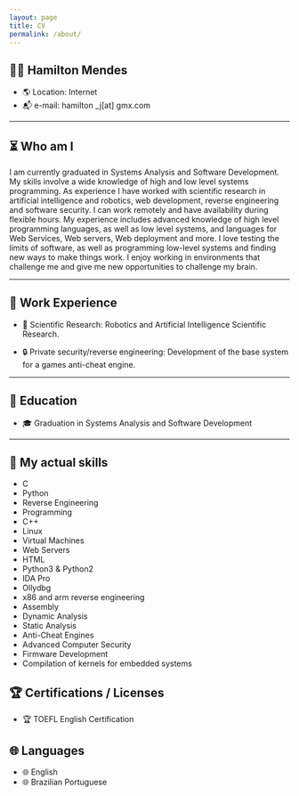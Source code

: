 ```yaml
---
layout: page
title: CV
permalink: /about/
---
```



## <span class="icon_color"> 👨‍💻 </span> Hamilton Mendes 
* 🌎 Location: Internet 
* 📬 e-mail: hamilton \_j[at] gmx.com

---

## <span class="icon_color">⏳</span> Who am I
I am currently graduated in Systems Analysis and Software Development.
My skills involve a wide knowledge of high and low level systems programming.
As experience I have worked with scientific research in artificial intelligence and robotics, web development, reverse engineering and software security.
I can work remotely and have availability during flexible hours. My experience includes advanced knowledge of high level programming languages, as well as low level systems, and languages ​​for Web Services, Web servers, Web deployment and more.
I love testing the limits of software, as well as programming low-level systems and finding new ways to make things work.
I enjoy working in environments that challenge me and give me new opportunities to challenge my brain.

---

## 💼 Work Experience

* 🔬 Scientific Research: Robotics and Artificial Intelligence Scientific Research.

* 🔒 Private security/reverse engineering: Development of the base system for a games anti-cheat engine.

---

## 🏫 Education
* 🎓 Graduation in Systems Analysis and Software Development

---

## 🔧 My actual skills
* C
* Python
* Reverse Engineering
* Programming
* C++
* Linux
* Virtual Machines
* Web Servers
* HTML
* Python3 & Python2
* IDA Pro
* Ollydbg
* x86 and arm reverse engineering
* Assembly
* Dynamic Analysis
* Static Analysis
* Anti-Cheat Engines
* Advanced Computer Security
* Firmware Development
* Compilation of kernels for embedded systems

## 🏆 Certifications / Licenses
* 🏆 TOEFL English Certification

## 🌐 Languages
* 🌐 English
* 🌐 Brazilian Portuguese